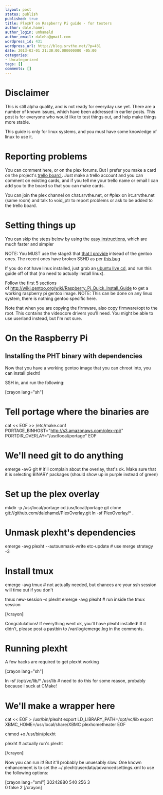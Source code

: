 ```yaml
---
layout: post
status: publish
published: true
title: PlexHT on Raspberry Pi guide - for testers
author: dale.hamel
author_login: umhameld
author_email: daleha@gmail.com
wordpress_id: 431
wordpress_url: http://blog.srvthe.net/?p=431
date: 2013-02-01 21:30:00.000000000 -05:00
categories:
- Uncategorized
tags: []
comments: []
---
```

<h1>Disclaimer</h1>
This is still alpha quality, and is not ready for everyday use yet. There are a number of known issues, which have been addressed in earlier posts. This post is for everyone who would like to test things out, and help make things more stable.

This guide is only for linux systems, and you must have some knowledge of linux to use it.

<h1> Reporting problems </h1>

You can comment here, or on the plex forums. But I prefer you make a card on the project's <a href="https://trello.com/board/plex-on-raspberry-pi/510c4d34e1d17df66c00092a"> trello board </a>. Just make a trello account and you can comment on existing cards, and if you tell me your trello name or email I can add you to the board so that you can make cards. 

You can join the plex channel on chat.srvthe.net, or #plex on irc.srvthe.net (same room) and talk to void_ptr to report problems or ask to be added to the trello board.

<h1>Setting things up</h1>

You can skip the steps below by using the <a href="http://blog.srvthe.net/archives/474">easy instructions</a>, which are much faster and simpler 

NOTE: You MUST use the stage3 that <a href="https://s3.amazonaws.com/plex-rpi/rpi-base-stage3.tar.bz2" title="stage3">that I provide</a> intsead of the gentoo ones. The recent ones have broken SSHD as per <a href="https://bugs.gentoo.org/show_bug.cgi?id=450330" title="this bug">this bug</a>

If you do not have linux installed, just grab an <a href="http://www.ubuntu.com/download/desktop">ubuntu live cd</a>, and run this guide off of that (no need to actually install linux).

Follow the first 5 sections of <a href="http://wiki.gentoo.org/wiki/Raspberry_Pi_Quick_Install_Guide">http://wiki.gentoo.org/wiki/Raspberry_Pi_Quick_Install_Guide</a> to get a working raspberry pi gentoo image. NOTE: This can be done on any linux system, there is nothing gentoo specific here.

Note that when you are copying the firmware, also copy firmware/opt to the root. This contains the videocore drivers you'll need. You might be able to use userland instead, but I'm not sure.

<h1>On the Raspberry Pi</h1>
<h2>Installing the PHT binary with dependencies</h2>
Now that you have a working gentoo image that you can chroot into, you can install plexht!

SSH in, and run the following:

[crayon lang="sh"]

# Tell portage where the binaries are
cat << EOF >> /etc/make.conf
PORTAGE_BINHOST="http://s3.amazonaws.com/plex-rpi/"
PORTDIR_OVERLAY="/usr/local/portage"
EOF

# We'll need git to do anything
emerge -avG git # it'll complain about the overlay, that's ok. Make sure that it is selecting BINARY packages (should show up in purple instead of green)

# Set up the plex overlay
mkdir -p /usr/local/portage
cd /usr/local/portage
git clone git://github.com/dalehamel/PlexOverlay.git
ln -sf PlexOverlay/* .

# Unmask plexht's dependencies

emerge -avg plexht --autounmask-write
etc-update # use merge strategy -3

# Install tmux

emerge -avg tmux # not actually needed, but chances are your ssh session will time out if you don't

tmux new-session -s plexht
emerge -avg plexht # run inside the tmux session

[/crayon]

Congratulations! If everything went ok, you'll have plexht installed! If it didn't, please post a pastbin to /var/log/emerge.log in the comments.
<h1>Running plexht</h1>

A few hacks are required to get plexht working

[crayon lang="sh"]

ln -sf /opt/vc/lib/* /usr/lib # need to do this for some reason, probably because I suck at CMake!

# We'll make a wrapper here
cat << EOF > /usr/bin/plexht
export LD_LIBRARY_PATH=/opt/vc/lib
export XBMC_HOME=/usr/local/share/XBMC
plexhometheater
EOF

chmod +x /usr/bin/plexht

plexht # actually run's plexht

[/crayon]

Now you can run it! But it'll probably be unuesably slow. One known enhancement is to set the ~/.plexht/userdata/advancedsettings.xml to use the following options:

[crayon lang="xml"]
<advancedsettings>
   <network>
        <cachemembuffersize>30242880</cachemembuffersize>
   </network>
   <fanartheight>540</fanartheight>
   <thumbsize>256</thumbsize>
   <gui>
       <algorithmdirtyregions>3</algorithmdirtyregions>      
       <nofliptimeout>0</nofliptimeout>
   </gui>
   <lookandfeel>
 <enablerssfeeds>false</enablerssfeeds>
   </lookandfeel>
   <bginfoloadermaxthreads>2</bginfoloadermaxthreads>
</advancedsettings>
[/crayon]
